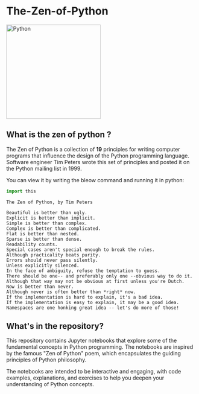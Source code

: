 # The-Zen-of-Python

<img src="https://user-images.githubusercontent.com/74459082/189894537-e1e5c9f7-b2ac-4c5a-a46a-94e4db8756b7.jpg" alt="Python" width="250" height="250" title="Python">

## What is the zen of python ?
The Zen of Python is a collection of **19** principles for writing computer programs that influence the design of the Python programming language. Software engineer Tim Peters wrote this set of principles and posted it on the Python mailing list in 1999.

You can view it by writing the bleow command and running it in python:
```python
import this
```

```
The Zen of Python, by Tim Peters

Beautiful is better than ugly.
Explicit is better than implicit.
Simple is better than complex.
Complex is better than complicated.
Flat is better than nested.
Sparse is better than dense.
Readability counts.
Special cases aren't special enough to break the rules.
Although practicality beats purity.
Errors should never pass silently.
Unless explicitly silenced.
In the face of ambiguity, refuse the temptation to guess.
There should be one-- and preferably only one --obvious way to do it.
Although that way may not be obvious at first unless you're Dutch.
Now is better than never.
Although never is often better than *right* now.
If the implementation is hard to explain, it's a bad idea.
If the implementation is easy to explain, it may be a good idea.
Namespaces are one honking great idea -- let's do more of those!
```
## What's in the repository?
This repository contains Jupyter notebooks that explore some of the fundamental concepts in Python programming. The notebooks are inspired by the famous "Zen of Python" poem, which encapsulates the guiding principles of Python philosophy.

The notebooks are intended to be interactive and engaging, with code examples, explanations, and exercises to help you deepen your understanding of Python concepts.



